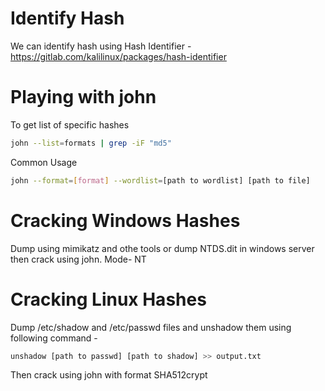 # Identify Hash
We can identify hash using Hash Identifier - https://gitlab.com/kalilinux/packages/hash-identifier

# Playing with john
To get list of specific hashes
```bash
john --list=formats | grep -iF "md5"
```
Common Usage
```bash
john --format=[format] --wordlist=[path to wordlist] [path to file]
```
# Cracking Windows Hashes
Dump using mimikatz and othe tools or dump NTDS.dit in windows server then crack using john.
Mode- NT

# Cracking Linux Hashes
Dump /etc/shadow and /etc/passwd files and unshadow them using following command -
```bash
unshadow [path to passwd] [path to shadow] >> output.txt
```
Then crack using john with format SHA512crypt
